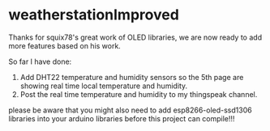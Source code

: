# weatherstationImproved

Thanks for squix78's great work of OLED libraries, we are now ready to add more features based on his work.

So far I have done:

1. Add DHT22 temperature and humidity sensors so the 5th page are showing real time local temperature and humidity.
2. Post the real time temperature and humidity to my thingspeak channel.

please be aware that you might also need to add esp8266-oled-ssd1306 libraries into your arduino libraries before this project can compile!!! 

